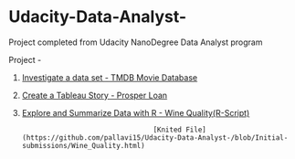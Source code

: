 # Udacity-Data-Analyst-
Project completed from Udacity NanoDegree Data Analyst program

Project - 
1) [Investigate a data set - TMDB Movie Database](https://github.com/pallavi15/Udacity-Data-Analyst-/tree/Initial-submissions)
2) [Create a Tableau Story - Prosper Loan](https://github.com/pallavi15/Udacity-Data-Analyst-/blob/Initial-submissions/Project%20-%20Create%20A%20Tableau%20Story%20.ipynb)
3) [Explore and Summarize Data with R - Wine Quality(R-Script)](https://github.com/pallavi15/Udacity-Data-Analyst-/blob/Initial-submissions/Wine_Quality.Rmd)
                                       
                                       [Knited File](https://github.com/pallavi15/Udacity-Data-Analyst-/blob/Initial-submissions/Wine_Quality.html)

